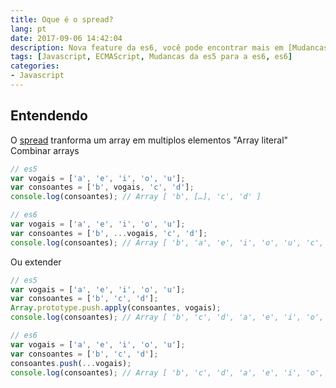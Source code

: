 ```yaml
---
title: Oque é o spread?
lang: pt
date: 2017-09-06 14:42:04
description: Nova feature da es6, você pode encontrar mais em [Mudancas da es5 para a es6](/javascript/mudancas-da-es5-para-a-es6/).
tags: [Javascript, ECMAScript, Mudancas da es5 para a es6, es6]
categories: 
- Javascript
---
```

## Entendendo
O [spread](http://www.ecma-international.org/ecma-262/6.0/#sec-expressions) tranforma um array em multiplos elementos "Array literal"
Combinar arrays
```javascript
// es5
var vogais = ['a', 'e', 'i', 'o', 'u'];
var consoantes = ['b', vogais, 'c', 'd']; 
console.log(consoantes); // Array [ 'b', […], 'c', 'd' ]

// es6
var vogais = ['a', 'e', 'i', 'o', 'u'];
var consoantes = ['b', ...vogais, 'c', 'd']; 
console.log(consoantes); // Array [ 'b', 'a', 'e', 'i', 'o', 'u', 'c', 'd' ]
```

Ou extender

```javascript
// es5
var vogais = ['a', 'e', 'i', 'o', 'u'];
var consoantes = ['b', 'c', 'd'];
Array.prototype.push.apply(consoantes, vogais);
console.log(consoantes); // Array [ 'b', 'c', 'd', 'a', 'e', 'i', 'o', 'u' ]

// es6
var vogais = ['a', 'e', 'i', 'o', 'u'];
var consoantes = ['b', 'c', 'd'];
consoantes.push(...vogais);
console.log(consoantes); // Array [ 'b', 'c', 'd', 'a', 'e', 'i', 'o', 'u' ]
```